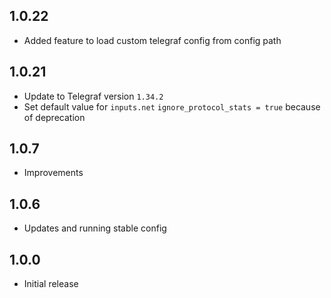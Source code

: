 <!-- https://developers.home-assistant.io/docs/add-ons/presentation#keeping-a-changelog -->
## 1.0.22

- Added feature to load custom telegraf config from config path

## 1.0.21

- Update to Telegraf version `1.34.2`
- Set default value for `inputs.net` `ignore_protocol_stats = true` because of deprecation

## 1.0.7

- Improvements

## 1.0.6

- Updates and running stable config

## 1.0.0

- Initial release